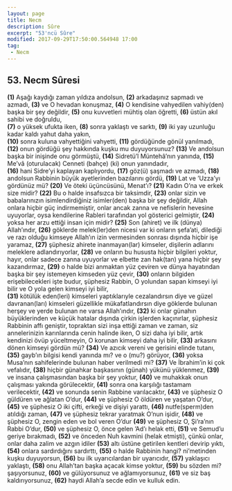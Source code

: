 ```yaml
---
layout: page
title: Necm
description: Sûre
excerpt: "53'ncü Sûre"
modified: 2017-09-29T17:50:00.564948 17:00
tag: 
 - Necm
---
```


## 53. Necm Sûresi

**(1)** Aşağı kaydığı zaman yıldıza andolsun,
**(2)** arkadaşınız sapmadı ve azmadı,
**(3)** ve O hevadan konuşmaz, 
**(4)** O kendisine vahyedilen vahiy(den) başka bir şey değildir,
**(5)** onu kuvvetleri mühtiş olan öğretti,	
**(6)** üstün akıl sahibi ve doğruldu,	
**(7)** o yüksek ufukta iken, 
**(8)** sonra yaklaştı ve sarktı,
**(9)** iki yay uzunluğu kadar kaldı yahut daha yakın,	
**(10)** sonra kuluna vahyettiğini vahyetti,
**(11)** gördüğünde gönül yanılmadı,
**(12)** onun gördüğü şey hakkında kuşku mu duyuyorsunuz?
**(13)** Ve andolsun başka bir inişinde onu görmüştü,
**(14)** Sidretü’l Müntehâ’nın yanında,
**(15)** Me’vâ (oturulacak)	Cenneti (bahçe) (ki) onun yanındadır,	
**(16)** hani Sidre’yi kaplayan kaplıyordu,
**(17)** göz(ü) şaşmadı ve azmadı,
**(18)** andolsun Rabbinin büyük ayetlerinden bazılarını gördü,
**(19)** Lat ve ’Uzza’yı gördünüz mü?
**(20)** Ve öteki üçüncüsünü, Menat’ı?
**(21)** Kadın O’na ve erkek size midir?
**(22)** Bu o halde	insafsızca bir taksimdir,
**(23)** onlar sizin ve babalarınızın isimlendirdiğiniz isimler(den) başka bir şey değildir, Allah onlara hiçbir güç indirmemiştir, onlar ancak zanna ve nefislerin hevesine uyuyorlar, oysa kendilerine Rableri tarafından yol gösterici gelmiştir,
**(24)** yoksa her arzu ettiği insan için midir?
**(25)** Son (ahiret) ve ilk (dünya) Allah’ındır,
**(26)** göklerde melek(ler)den nicesi var ki onların şefa’ati, dilediği ve razı olduğu kimseye Allah’ın izin vermesinden sonrası dışında hiçbir işe yaramaz,
**(27)** şüphesiz ahirete inanmayan(lar) kimseler, dişilerin adlarını meleklere adlandırıyorlar,
**(28)** ve onların bu hususta hiçbir bilgileri yoktur, hayır, onlar sadece zanna uyuyorlar ve elbette zan hak(tan) yana hiçbir şey	kazandırmaz,
**(29)** o halde bizi anmaktan yüz çeviren ve dünya hayatından başka bir şey istemeyen kimseden yüz çevir,
**(30)** onların bilgiden erişebilecekleri işte budur, şüphesiz Rabbin, O yolundan sapan kimseyi iyi bilir ve O yola gelen kimseyi iyi bilir,	
**(31)** kötülük eden(leri) kimseleri yaptıklarıyle cezalandırsın diye ve  güzel davranan(ları) kimseleri güzellikle mükafatlandırsın diye	göklerde bulunan herşey ve yerde bulunan ne varsa Allah’ındır, 
**(32)** ki onlar günahın büyüklerinden ve küçük hatalar dışında çirkin işlerden kaçınırlar, şüphesiz Rabbinin affı geniştir, topraktan sizi inşa ettiği zaman ve zaman, siz annelerinizin karınlarında cenin halinde iken, O sizi daha iyi bilir, artık kendinizi övüp yüceltmeyin, O korunan kimseyi daha iyi bilir,
**(33)** arkasını dönen kimseyi gördün mü?
**(34)** Ve azıcık vereni ve gerisini elinde tutanı,
**(35)** gayb’ın bilgisi kendi yanında mı? ve o (mu?) görüyor,
**(36)** yoksa Musa’nın sahifelerinde bulunan haber verilmedi mi?
**(37)** Ve İbrahim’in ki çok vefalıdır,
**(38)** hiçbir günahkar başkasının (günah) yükünü yüklenmez,
**(39)** ve insana çalışmasından başka bir şey yoktur,
**(40)** ve muhakkak onun çalışması yakında görülecektir,
**(41)** sonra ona karşılığı tastamam verilecektir,
**(42)** ve sonunda senin Rabbine varılacaktır,
**(43)** ve şüphesiz O güldüren ve ağlatan O’dur,
**(44)** ve şüphesiz O öldüren ve yaşatan O’dur,
**(45)** ve şüphesiz O iki çifti, erkeği ve dişiyi yarattı, 
**(46)** nutfe(sperm)den atıldığı zaman,
**(47)** ve şüphesiz tekrar yaratmak O’nun işidir,
**(48)** ve şüphesiz O, zengin eden ve bol veren O’dur
**(49)** ve şüphesiz O, Şi’ra’nın Rabbi O’dur,
**(50)** ve şüphesiz O, önce gelen ’Ad’ı helak etti,
**(51)** ve Semud’u geriye bırakmadı,
**(52)** ve önceden Nuh kavmini (helak etmişti), çünkü onlar, onlar daha zalim ve azgın idiler
**(53)** altı üstüne getirilen kentleri devirip yıktı,
**(54)** onlara sardırdığını sardırttı,
**(55)** o halde Rabbinin hangi? ni’metinden kuşku duyuyorsun,
**(56)** bu ilk uyarıcılardan bir uyarıcıdır,
**(57)** yaklaşıcı yaklaştı,
**(58)** onu Allah’tan başka açacak kimse yoktur,
**(59)** bu sözden mi? şaşıyorsunuz,
**(60)** ve gülüyorsunuz ve ağlamıyorsunuz,
**(61)** ve siz baş kaldırıyorsunuz,
**(62)** haydi Allah’a secde edin ve kulluk edin.
